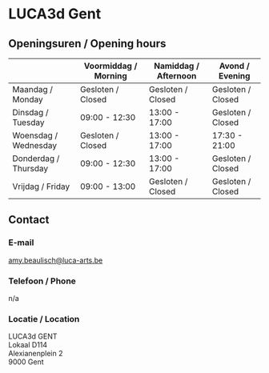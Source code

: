 # LUCA3d Gent

## Openingsuren / Opening hours
|                      | Voormiddag / Morning | Namiddag / Afternoon | Avond / Evening      |
| -------------        | -------------        | -------------        | -------------        |
| Maandag / Monday     | Gesloten / Closed	  | Gesloten / Closed	   | Gesloten / Closed	  |
| Dinsdag / Tuesday    | 09:00 - 12:30        | 13:00 - 17:00      	 | Gesloten / Closed	  |
| Woensdag / Wednesday | Gesloten / Closed	  | 13:00 - 17:00    	   | 17:30 - 21:00	      |
| Donderdag / Thursday | 09:00 - 12:30        | 13:00 - 17:00      	 | Gesloten / Closed	  |
| Vrijdag / Friday     | 09:00 - 13:00	      | Gesloten / Closed	   | Gesloten / Closed	  |

## Contact
### E-mail
amy.beaulisch@luca-arts.be
### Telefoon / Phone
n/a
### Locatie / Location  
LUCA3d GENT  
Lokaal D114  
Alexianenplein 2  
9000 Gent
